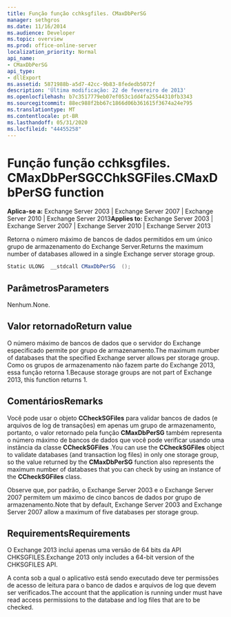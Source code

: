 ```yaml
---
title: Função função cchksgfiles. CMaxDbPerSG
manager: sethgros
ms.date: 11/16/2014
ms.audience: Developer
ms.topic: overview
ms.prod: office-online-server
localization_priority: Normal
api_name:
- CMaxDbPerSG
api_type:
- dllExport
ms.assetid: 5871988b-a5d7-42cc-9b83-8fededb5072f
description: 'Última modificação: 22 de fevereiro de 2013'
ms.openlocfilehash: b7c3517779eb07ef053c1dd4fa25544310fb3343
ms.sourcegitcommit: 88ec988f2bb67c1866d06b361615f3674a24e795
ms.translationtype: MT
ms.contentlocale: pt-BR
ms.lasthandoff: 05/31/2020
ms.locfileid: "44455258"
---
```

# <a name="cchksgfilescmaxdbpersg-function"></a><span data-ttu-id="2775d-103">Função função cchksgfiles. CMaxDbPerSG</span><span class="sxs-lookup"><span data-stu-id="2775d-103">CChkSGFiles.CMaxDbPerSG function</span></span>

<span data-ttu-id="2775d-104">**Aplica-se a:** Exchange Server 2003 | Exchange Server 2007 | Exchange Server 2010 | Exchange Server 2013</span><span class="sxs-lookup"><span data-stu-id="2775d-104">**Applies to:** Exchange Server 2003 | Exchange Server 2007 | Exchange Server 2010 | Exchange Server 2013</span></span>
  
<span data-ttu-id="2775d-105">Retorna o número máximo de bancos de dados permitidos em um único grupo de armazenamento do Exchange Server.</span><span class="sxs-lookup"><span data-stu-id="2775d-105">Returns the maximum number of databases allowed in a single Exchange server storage group.</span></span>
  
```cs
Static ULONG  __stdcall CMaxDbPerSG  ();

```

## <a name="parameters"></a><span data-ttu-id="2775d-106">Parâmetros</span><span class="sxs-lookup"><span data-stu-id="2775d-106">Parameters</span></span>

<span data-ttu-id="2775d-107">Nenhum.</span><span class="sxs-lookup"><span data-stu-id="2775d-107">None.</span></span>
  
## <a name="return-value"></a><span data-ttu-id="2775d-108">Valor retornado</span><span class="sxs-lookup"><span data-stu-id="2775d-108">Return value</span></span>

<span data-ttu-id="2775d-109">O número máximo de bancos de dados que o servidor do Exchange especificado permite por grupo de armazenamento.</span><span class="sxs-lookup"><span data-stu-id="2775d-109">The maximum number of databases that the specified Exchange server allows per storage group.</span></span> <span data-ttu-id="2775d-110">Como os grupos de armazenamento não fazem parte do Exchange 2013, essa função retorna 1.</span><span class="sxs-lookup"><span data-stu-id="2775d-110">Because storage groups are not part of Exchange 2013, this function returns 1.</span></span>
  
## <a name="remarks"></a><span data-ttu-id="2775d-111">Comentários</span><span class="sxs-lookup"><span data-stu-id="2775d-111">Remarks</span></span>

<span data-ttu-id="2775d-112">Você pode usar o objeto **CCheckSGFiles** para validar bancos de dados (e arquivos de log de transações) em apenas um grupo de armazenamento, portanto, o valor retornado pela função **CMaxDbPerSG** também representa o número máximo de bancos de dados que você pode verificar usando uma instância da classe **CCheckSGFiles** .</span><span class="sxs-lookup"><span data-stu-id="2775d-112">You can use the **CCheckSGFiles** object to validate databases (and transaction log files) in only one storage group, so the value returned by the **CMaxDbPerSG** function also represents the maximum number of databases that you can check by using an instance of the **CCheckSGFiles** class.</span></span> 
  
<span data-ttu-id="2775d-113">Observe que, por padrão, o Exchange Server 2003 e o Exchange Server 2007 permitem um máximo de cinco bancos de dados por grupo de armazenamento.</span><span class="sxs-lookup"><span data-stu-id="2775d-113">Note that by default, Exchange Server 2003 and Exchange Server 2007 allow a maximum of five databases per storage group.</span></span>
  
## <a name="requirements"></a><span data-ttu-id="2775d-114">Requirements</span><span class="sxs-lookup"><span data-stu-id="2775d-114">Requirements</span></span>

<span data-ttu-id="2775d-115">O Exchange 2013 inclui apenas uma versão de 64 bits da API CHKSGFILES.</span><span class="sxs-lookup"><span data-stu-id="2775d-115">Exchange 2013 only includes a 64-bit version of the CHKSGFILES API.</span></span>
  
<span data-ttu-id="2775d-116">A conta sob a qual o aplicativo está sendo executado deve ter permissões de acesso de leitura para o banco de dados e arquivos de log que devem ser verificados.</span><span class="sxs-lookup"><span data-stu-id="2775d-116">The account that the application is running under must have read access permissions to the database and log files that are to be checked.</span></span>
  


